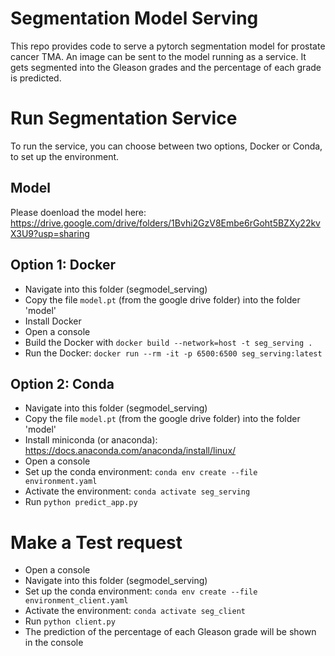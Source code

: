 # Segmentation Model Serving
This repo provides code to serve a pytorch segmentation model for prostate cancer TMA.
An image can be sent to the model running as a service. It gets segmented into the Gleason grades and the percentage of each grade is predicted.

# Run Segmentation Service
To run the service, you can choose between two options, Docker or Conda, to set up the environment.

## Model
Please doenload the model here:
https://drive.google.com/drive/folders/1Bvhi2GzV8Embe6rGoht5BZXy22kvX3U9?usp=sharing

## Option 1: Docker
* Navigate into this folder (segmodel_serving)
* Copy the file `model.pt` (from the google drive folder) into the folder 'model'
* Install Docker
* Open a console
* Build the Docker with `docker build --network=host -t seg_serving .`
* Run the Docker: `docker run --rm -it -p 6500:6500 seg_serving:latest`

## Option 2: Conda
* Navigate into this folder (segmodel_serving)
* Copy the file `model.pt` (from the google drive folder) into the folder 'model'
* Install miniconda (or anaconda): https://docs.anaconda.com/anaconda/install/linux/
* Open a console
* Set up the conda environment: `conda env create --file environment.yaml`
* Activate the environment: `conda activate seg_serving`
* Run `python predict_app.py`


# Make a Test request
* Open a console
* Navigate into this folder (segmodel_serving)
* Set up the conda environment: `conda env create --file environment_client.yaml`
* Activate the environment: `conda activate seg_client`
* Run `python client.py`
* The prediction of the percentage of each Gleason grade will be shown in the console

